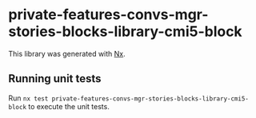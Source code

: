 # private-features-convs-mgr-stories-blocks-library-cmi5-block

This library was generated with [Nx](https://nx.dev).

## Running unit tests

Run `nx test private-features-convs-mgr-stories-blocks-library-cmi5-block` to execute the unit tests.
